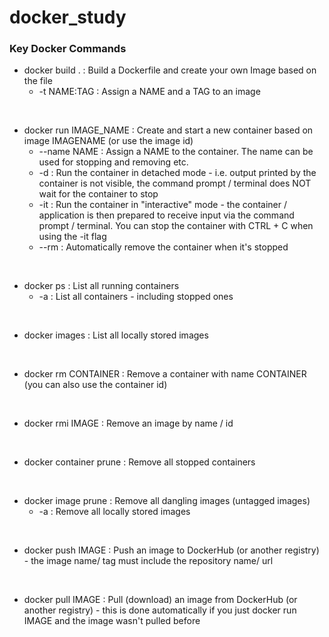 # docker_study

### Key Docker Commands

- docker build . : Build a Dockerfile and create your own Image based on the file
  - -t NAME:TAG : Assign a NAME and a TAG to an image

<br>

- docker run IMAGE_NAME : Create and start a new container based on image IMAGENAME (or
use the image id)
  - --name NAME : Assign a NAME to the container. The name can be used for stopping and
removing etc.
  - -d : Run the container in detached mode - i.e. output printed by the container is not
visible, the command prompt / terminal does NOT wait for the container to stop
  - -it : Run the container in "interactive" mode - the container / application is then
prepared to receive input via the command prompt / terminal. You can stop the
container with CTRL + C when using the -it flag
  - --rm : Automatically remove the container when it's stopped
  
<br>

- docker ps : List all running containers
  - -a : List all containers - including stopped ones

<br>

- docker images : List all locally stored images

<br>

- docker rm CONTAINER : Remove a container with name CONTAINER (you can also use the
container id)

<br>

- docker rmi IMAGE : Remove an image by name / id

<br>

- docker container prune : Remove all stopped containers

<br>

- docker image prune : Remove all dangling images (untagged images)
  - -a : Remove all locally stored images
<br>

- docker push IMAGE : Push an image to DockerHub (or another registry) - the image name/
tag must include the repository name/ url

<br>

- docker pull IMAGE : Pull (download) an image from DockerHub (or another registry) - this
is done automatically if you just docker run IMAGE and the image wasn't pulled before
